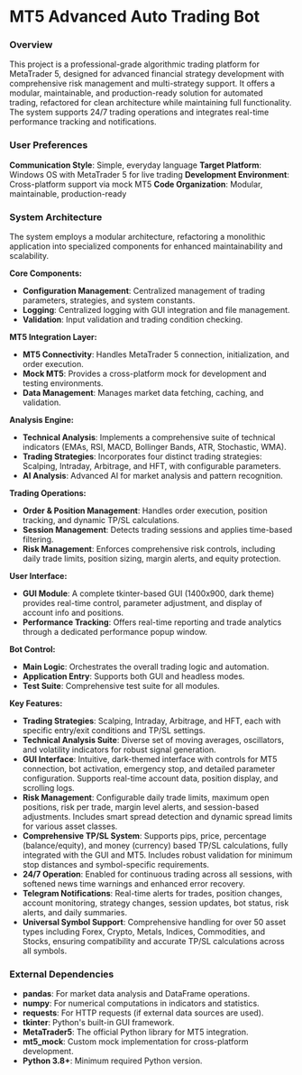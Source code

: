 # MT5 Advanced Auto Trading Bot

### Overview
This project is a professional-grade algorithmic trading platform for MetaTrader 5, designed for advanced financial strategy development with comprehensive risk management and multi-strategy support. It offers a modular, maintainable, and production-ready solution for automated trading, refactored for clean architecture while maintaining full functionality. The system supports 24/7 trading operations and integrates real-time performance tracking and notifications.

### User Preferences
**Communication Style**: Simple, everyday language
**Target Platform**: Windows OS with MetaTrader 5 for live trading
**Development Environment**: Cross-platform support via mock MT5
**Code Organization**: Modular, maintainable, production-ready

### System Architecture
The system employs a modular architecture, refactoring a monolithic application into specialized components for enhanced maintainability and scalability.

**Core Components:**
-   **Configuration Management**: Centralized management of trading parameters, strategies, and system constants.
-   **Logging**: Centralized logging with GUI integration and file management.
-   **Validation**: Input validation and trading condition checking.

**MT5 Integration Layer:**
-   **MT5 Connectivity**: Handles MetaTrader 5 connection, initialization, and order execution.
-   **Mock MT5**: Provides a cross-platform mock for development and testing environments.
-   **Data Management**: Manages market data fetching, caching, and validation.

**Analysis Engine:**
-   **Technical Analysis**: Implements a comprehensive suite of technical indicators (EMAs, RSI, MACD, Bollinger Bands, ATR, Stochastic, WMA).
-   **Trading Strategies**: Incorporates four distinct trading strategies: Scalping, Intraday, Arbitrage, and HFT, with configurable parameters.
-   **AI Analysis**: Advanced AI for market analysis and pattern recognition.

**Trading Operations:**
-   **Order & Position Management**: Handles order execution, position tracking, and dynamic TP/SL calculations.
-   **Session Management**: Detects trading sessions and applies time-based filtering.
-   **Risk Management**: Enforces comprehensive risk controls, including daily trade limits, position sizing, margin alerts, and equity protection.

**User Interface:**
-   **GUI Module**: A complete tkinter-based GUI (1400x900, dark theme) provides real-time control, parameter adjustment, and display of account info and positions.
-   **Performance Tracking**: Offers real-time reporting and trade analytics through a dedicated performance popup window.

**Bot Control:**
-   **Main Logic**: Orchestrates the overall trading logic and automation.
-   **Application Entry**: Supports both GUI and headless modes.
-   **Test Suite**: Comprehensive test suite for all modules.

**Key Features:**
-   **Trading Strategies**: Scalping, Intraday, Arbitrage, and HFT, each with specific entry/exit conditions and TP/SL settings.
-   **Technical Analysis Suite**: Diverse set of moving averages, oscillators, and volatility indicators for robust signal generation.
-   **GUI Interface**: Intuitive, dark-themed interface with controls for MT5 connection, bot activation, emergency stop, and detailed parameter configuration. Supports real-time account data, position display, and scrolling logs.
-   **Risk Management**: Configurable daily trade limits, maximum open positions, risk per trade, margin level alerts, and session-based adjustments. Includes smart spread detection and dynamic spread limits for various asset classes.
-   **Comprehensive TP/SL System**: Supports pips, price, percentage (balance/equity), and money (currency) based TP/SL calculations, fully integrated with the GUI and MT5. Includes robust validation for minimum stop distances and symbol-specific requirements.
-   **24/7 Operation**: Enabled for continuous trading across all sessions, with softened news time warnings and enhanced error recovery.
-   **Telegram Notifications**: Real-time alerts for trades, position changes, account monitoring, strategy changes, session updates, bot status, risk alerts, and daily summaries.
-   **Universal Symbol Support**: Comprehensive handling for over 50 asset types including Forex, Crypto, Metals, Indices, Commodities, and Stocks, ensuring compatibility and accurate TP/SL calculations across all symbols.

### External Dependencies
-   **pandas**: For market data analysis and DataFrame operations.
-   **numpy**: For numerical computations in indicators and statistics.
-   **requests**: For HTTP requests (if external data sources are used).
-   **tkinter**: Python's built-in GUI framework.
-   **MetaTrader5**: The official Python library for MT5 integration.
-   **mt5_mock**: Custom mock implementation for cross-platform development.
-   **Python 3.8+**: Minimum required Python version.
```